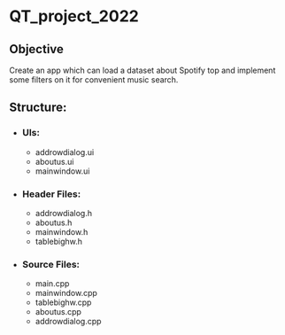 # QT_project_2022
## Objective
Create an app which can load a dataset about Spotify top and implement some filters on it for convenient music search.
## Structure:
- ### UIs:
  * addrowdialog.ui
  * aboutus.ui
  * mainwindow.ui
- ### Header Files:
  * addrowdialog.h
  * aboutus.h
  * mainwindow.h
  * tablebighw.h
- ### Source Files:
  * main.cpp
  * mainwindow.cpp
  * tablebighw.cpp
  * aboutus.cpp
  * addrowdialog.cpp
